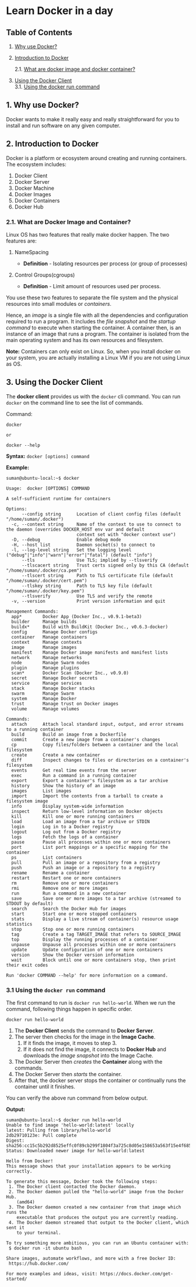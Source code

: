 # Learn Docker in a day

## Table of Contents

1. [Why use Docker?](#1-why-use-docker)<br/>
2. [Introduction to Docker](#2-introduction-to-docker)<br/>
 
    2.1. [What are docker image and docker container?](#21-what-are-docker-image-and-container)<br/>

3. [Using the Docker Client](#3-using-the-docker-client)<br/>
    3.1. [Using the docker run command](#31-using-the-docker-run-command)<br/>

## 1. Why use Docker?

Docker wants to make it really easy and really straightforward for you to install and run software on any given 
computer. 

## 2. Introduction to Docker

Docker is a platform or ecosystem around creating and running containers. The ecosystem includes:

1. Docker Client
2. Docker Server
3. Docker Machine
4. Docker Images
5. Docker Containers
6. Docker Hub

### 2.1. What are Docker Image and Container?

Linux OS has two features that really make docker happen. The two features are:

1. NameSpacing
   - **Definition** - Isolating resources per process (or group of processes)

2. Control Groups(cgroups)
   - **Definition** - Limit amount of resources used per process.

You use these two features to separate the file system and the physical resources into small modules or *containers*.

Hence, an *image* is a single file with all the dependencies and configuration required to run a program. It includes the
*file snapshot* and the *startup command* to execute when starting the container. A container then, is an instance of an
image that runs a program. The container is isolated from the main operating system and has its own resources and filesystem.

**Note:** Containers can only exist on Linux. So, when you install docker on your system, you are actually installing a Linux
VM if you are not using Linux as OS.

## 3. Using the Docker Client

The **docker client** provides us with the `docker` cli command. You can run `docker` on the command line to see the list
of commands.

Command:
```
docker 

or

docker --help
```

**Syntax:** `docker [options] command`

**Example:**
```
suman@ubuntu-local:~$ docker 

Usage:  docker [OPTIONS] COMMAND

A self-sufficient runtime for containers

Options:
      --config string      Location of client config files (default "/home/suman/.docker")
  -c, --context string     Name of the context to use to connect to the daemon (overrides DOCKER_HOST env var and default
                           context set with "docker context use")
  -D, --debug              Enable debug mode
  -H, --host list          Daemon socket(s) to connect to
  -l, --log-level string   Set the logging level ("debug"|"info"|"warn"|"error"|"fatal") (default "info")
      --tls                Use TLS; implied by --tlsverify
      --tlscacert string   Trust certs signed only by this CA (default "/home/suman/.docker/ca.pem")
      --tlscert string     Path to TLS certificate file (default "/home/suman/.docker/cert.pem")
      --tlskey string      Path to TLS key file (default "/home/suman/.docker/key.pem")
      --tlsverify          Use TLS and verify the remote
  -v, --version            Print version information and quit

Management Commands:
  app*        Docker App (Docker Inc., v0.9.1-beta3)
  builder     Manage builds
  buildx*     Build with BuildKit (Docker Inc., v0.6.3-docker)
  config      Manage Docker configs
  container   Manage containers
  context     Manage contexts
  image       Manage images
  manifest    Manage Docker image manifests and manifest lists
  network     Manage networks
  node        Manage Swarm nodes
  plugin      Manage plugins
  scan*       Docker Scan (Docker Inc., v0.9.0)
  secret      Manage Docker secrets
  service     Manage services
  stack       Manage Docker stacks
  swarm       Manage Swarm
  system      Manage Docker
  trust       Manage trust on Docker images
  volume      Manage volumes

Commands:
  attach      Attach local standard input, output, and error streams to a running container
  build       Build an image from a Dockerfile
  commit      Create a new image from a container's changes
  cp          Copy files/folders between a container and the local filesystem
  create      Create a new container
  diff        Inspect changes to files or directories on a container's filesystem
  events      Get real time events from the server
  exec        Run a command in a running container
  export      Export a container's filesystem as a tar archive
  history     Show the history of an image
  images      List images
  import      Import the contents from a tarball to create a filesystem image
  info        Display system-wide information
  inspect     Return low-level information on Docker objects
  kill        Kill one or more running containers
  load        Load an image from a tar archive or STDIN
  login       Log in to a Docker registry
  logout      Log out from a Docker registry
  logs        Fetch the logs of a container
  pause       Pause all processes within one or more containers
  port        List port mappings or a specific mapping for the container
  ps          List containers
  pull        Pull an image or a repository from a registry
  push        Push an image or a repository to a registry
  rename      Rename a container
  restart     Restart one or more containers
  rm          Remove one or more containers
  rmi         Remove one or more images
  run         Run a command in a new container
  save        Save one or more images to a tar archive (streamed to STDOUT by default)
  search      Search the Docker Hub for images
  start       Start one or more stopped containers
  stats       Display a live stream of container(s) resource usage statistics
  stop        Stop one or more running containers
  tag         Create a tag TARGET_IMAGE that refers to SOURCE_IMAGE
  top         Display the running processes of a container
  unpause     Unpause all processes within one or more containers
  update      Update configuration of one or more containers
  version     Show the Docker version information
  wait        Block until one or more containers stop, then print their exit codes

Run 'docker COMMAND --help' for more information on a command.
```

### 3.1 Using the `docker run` command

The first command to run is `docker run hello-world`. When we run the command, following things happen in specific order.

```
docker run hello-world
```

1. The **Docker Client** sends the command to **Docker Server**.
2. The server then checks for the image in the **Image Cache**.
   1. If it finds the image, it moves to step 3.
   2. If it does not find the image, it connects to **Docker Hub** and downloads the *image snapshot* into the Image Cache.
3. The Docker Server then *creates* the **Container** along with the commands.
4. The Docker Server then *starts* the container.
5. After that, the docker server stops the container or continually runs the container until it finishes.

You can verify the above run command from below output.

**Output:**
```
suman@ubuntu-local:~$ docker run hello-world
Unable to find image 'hello-world:latest' locally
latest: Pulling from library/hello-world
2db29710123e: Pull complete 
Digest: sha256:cc15c5b292d8525effc0f89cb299f1804f3a725c8d05e158653a563f15e4f685
Status: Downloaded newer image for hello-world:latest

Hello from Docker!
This message shows that your installation appears to be working correctly.

To generate this message, Docker took the following steps:
 1. The Docker client contacted the Docker daemon.
 2. The Docker daemon pulled the "hello-world" image from the Docker Hub.
    (amd64)
 3. The Docker daemon created a new container from that image which runs the
    executable that produces the output you are currently reading.
 4. The Docker daemon streamed that output to the Docker client, which sent it
    to your terminal.

To try something more ambitious, you can run an Ubuntu container with:
 $ docker run -it ubuntu bash

Share images, automate workflows, and more with a free Docker ID:
 https://hub.docker.com/

For more examples and ideas, visit: https://docs.docker.com/get-started/
```


###


